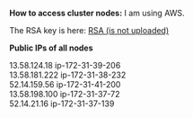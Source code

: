 <b>How to access cluster nodes:</b>
I am using AWS.

The RSA key is here:
<a href="">RSA (is not uploaded)</a>

<b>Public IPs of all nodes</b>

13.58.124.18  ip-172-31-39-206 <br/>
13.58.181.222 ip-172-31-38-232 <br/>
52.14.159.56  ip-172-31-41-200 <br/>
13.58.198.100 ip-172-31-37-72 <br/>
52.14.21.16   ip-172-31-37-139 <br/>